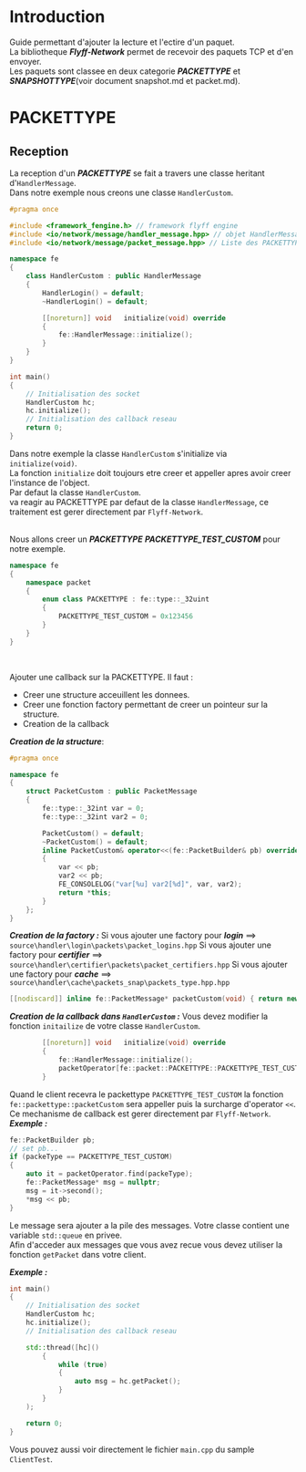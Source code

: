 # Introduction

Guide permettant d'ajouter la lecture et l'ectire d'un paquet.<br>
La bibliotheque ___Flyff-Network___ permet de recevoir des paquets TCP et d'en envoyer.<br>
Les paquets sont classee en deux categorie ***PACKETTYPE*** et ***SNAPSHOTTYPE***(voir document snapshot.md et packet.md).<br>

# PACKETTYPE

## Reception
La reception d'un ***PACKETTYPE*** se fait a travers une classe heritant d'`HandlerMessage`.<br>
Dans notre exemple nous creons une classe `HandlerCustom`.<br>

```cpp
#pragma once

#include <framework_fengine.h> // framework flyff engine
#include <io/network/message/handler_message.hpp> // objet HandlerMessage
#include <io/network/message/packet_message.hpp> // Liste des PACKETTYPE

namespace fe
{
	class HandlerCustom : public HandlerMessage
	{
		HandlerLogin() = default;
		~HandlerLogin() = default;

        [[noreturn]] void	initialize(void) override
        {
            fe::HandlerMessage::initialize();
        }
    }
}

int main()
{
    // Initialisation des socket
    HandlerCustom hc;
    hc.initialize();
    // Initialisation des callback reseau
    return 0;
}
```

Dans notre exemple la classe `HandlerCustom` s'initialize via `initialize(void)`.<br>
La fonction `initialize` doit toujours etre creer et appeller apres avoir creer l'instance de l'object.<br>
Par defaut la classe `HandlerCustom`.<br> va reagir au PACKETTYPE par defaut de la classe `HandlerMessage`, ce traitement est gerer directement par `Flyff-Network`.<br>
<br>

Nous allons creer un ***PACKETTYPE*** ___PACKETTYPE_TEST_CUSTOM___ pour notre exemple.<br>
```cpp
namespace fe
{
	namespace packet
	{
		enum class PACKETTYPE : fe::type::_32uint
		{
            PACKETTYPE_TEST_CUSTOM = 0x123456
        }
    }
}
```
<br>

Ajouter une callback sur la PACKETTYPE. Il faut :
* Creer une structure acceuillent les donnees.
* Creer une fonction factory permettant de creer un pointeur sur la structure.
* Creation de la callback

___Creation de la structure___:
```cpp
#pragma once

namespace fe
{
	struct PacketCustom : public PacketMessage
	{
		fe::type::_32int var = 0;
		fe::type::_32int var2 = 0;

		PacketCustom() = default;
		~PacketCustom() = default;
		inline PacketCustom& operator<<(fe::PacketBuilder& pb) override
		{
            var << pb;
            var2 << pb;
			FE_CONSOLELOG("var[%u] var2[%d]", var, var2);
			return *this;
		}
	};
}
```

___Creation de la factory :___
Si vous ajouter une factory pour ***login*** ==> `source\handler\login\packets\packet_logins.hpp`
Si vous ajouter une factory pour ***certifier*** ==> `source\handler\certifier\packets\packet_certifiers.hpp`
Si vous ajouter une factory pour ***cache*** ==> `source\handler\cache\packets_snap\packets_type.hpp.hpp`

```cpp
[[nodiscard]] inline fe::PacketMessage* packetCustom(void) { return new fe::PacketCustom(); }
```

___Creation de la callback dans `HandlerCustom` :___
Vous devez modifier la fonction `initailize` de votre classe `HandlerCustom`.<br>
```cpp
        [[noreturn]] void	initialize(void) override
        {
            fe::HandlerMessage::initialize();
	        packetOperator[fe::packet::PACKETTYPE::PACKETTYPE_TEST_CUSTOM] = std::bind(fe::packettype::packetCustom);
        }
```
Quand le client recevra le packettype `PACKETTYPE_TEST_CUSTOM` la fonction `fe::packettype::packetCustom` sera appeller puis la surcharge d'operator `<<`.<br>
Ce mechanisme de callback est gerer directement par `Flyff-Network`.<br>
___Exemple :___
```cpp
fe::PacketBuilder pb;
// set pb...
if (packeType == PACKETTYPE_TEST_CUSTOM)
{
    auto it = packetOperator.find(packeType);
    fe::PacketMessage* msg = nullptr;
    msg = it->second();
    *msg << pb;
}
```
Le message sera ajouter a la pile des messages. Votre classe contient une variable `std::queue` en privee.<br>
Afin d'acceder aux messages que vous avez recue vous devez utiliser la fonction `getPacket` dans votre client.<br>

___Exemple :___
```cpp
int main()
{
    // Initialisation des socket
    HandlerCustom hc;
    hc.initialize();
    // Initialisation des callback reseau

    std::thread([hc]()
        {
            while (true)
            {
                auto msg = hc.getPacket();
            }
        }
    );

    return 0;
}
```
Vous pouvez aussi voir directement le fichier `main.cpp` du sample `ClientTest`.<br>